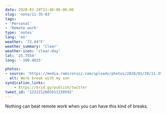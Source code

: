 ```yaml
---
date: 2020-01-28T11:40:06-06:00
slug: 'note/11-35-03'
tags:
- 'Personal'
- 'Remote work'
type: 'notes'
lang: 'en'
weather: '72.44°F'
weather_summary: 'Clear'
weather-icon: 'clear-day'
lat: '25.7554'
long: '-100.4025'

photos:
- source: 'https://media.ramiroruiz.com/uploads/photos/2020/01/28/11-35-03/work-break-with-my-son.jpeg'
  alt: Work break with my son
syndication_links:
    - https://brid.gy/publish/twitter
tweet_id: '1222212605911150592'
---
```

Nothing can beat remote work when you can have this kind of breaks.